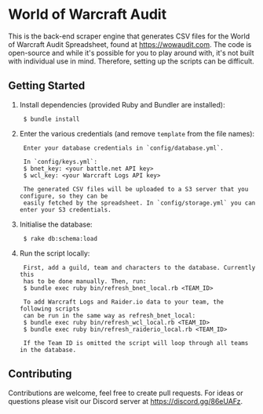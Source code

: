 # World of Warcraft Audit
This is the back-end scraper engine that generates CSV files for the World of Warcraft Audit Spreadsheet, 
found at https://wowaudit.com. The code is open-source and while it's possible for you to play around with,
it's not built with individual use in mind. Therefore, setting up the scripts can be difficult.

## Getting Started

1. Install dependencies (provided Ruby and Bundler are installed):

        $ bundle install

2. Enter the various credentials (and remove `template` from the file names):

        Enter your database credentials in `config/database.yml`.

        In `config/keys.yml`:
        $ bnet_key: <your battle.net API key>
        $ wcl_key: <your Warcraft Logs API key>
        
        The generated CSV files will be uploaded to a S3 server that you configure, so they can be
        easily fetched by the spreadsheet. In `config/storage.yml` you can enter your S3 credentials.

3. Initialise the database:

        $ rake db:schema:load

4. Run the script locally:

        First, add a guild, team and characters to the database. Currently this
        has to be done manually. Then, run:
        $ bundle exec ruby bin/refresh_bnet_local.rb <TEAM_ID>
        
        To add Warcraft Logs and Raider.io data to your team, the following scripts
        can be run in the same way as refresh_bnet_local:
        $ bundle exec ruby bin/refresh_wcl_local.rb <TEAM_ID>
        $ bundle exec ruby bin/refresh_raiderio_local.rb <TEAM_ID>
        
        If the Team ID is omitted the script will loop through all teams in the database.

## Contributing

Contributions are welcome, feel free to create pull requests. For ideas or questions please
visit our Discord server at https://discord.gg/86eUAFz.
